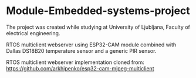 # Module-Embedded-systems-project

The project was created while studying at University of Ljubljana, Faculty of electrical engineering.

RTOS multiclient webserver using ESP32-CAM module combined with Dallas DS18B20 temperature sensor and a generic PIR sensor.

RTOS multiclient webserver implementation cloned from: https://github.com/arkhipenko/esp32-cam-mjpeg-multiclient
